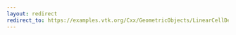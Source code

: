 ```yaml
---
layout: redirect
redirect_to: https://examples.vtk.org/Cxx/GeometricObjects/LinearCellDemo/
---
```


